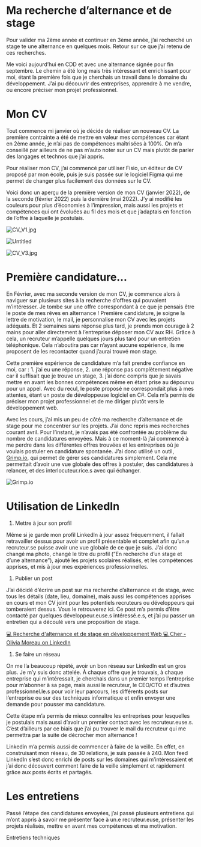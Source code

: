 # Ma recherche d’alternance et de stage

Pour valider ma 2ème année et continuer en 3ème année, j’ai recherché un stage te une alternance en quelques mois. Retour sur ce que j’ai retenu de ces recherches.

Me voici aujourd’hui en CDD et avec une alternance signée pour fin septembre. Le chemin a été long mais très intéressant et enrichissant pour moi, étant la première fois que je cherchais un travail dans le domaine du développement. J’ai pu découvrir des entreprises, apprendre à me vendre, ou encore préciser mon projet professionnel.

# Mon CV

Tout commence mi janvier où je décide de réaliser un nouveau CV. La première contrainte a été de mettre en valeur mes compétences car étant en 2ème année, je n’ai pas de compétences maîtrisées à 100%. On m’a conseillé par ailleurs de ne pas m’auto noter sur un CV mais plutôt de parler des langages et technos que j’ai appris.

Pour réaliser mon CV, j’ai commencé par utiliser Fisio, un éditeur de CV proposé par mon école, puis je suis passée sur le logiciel Figma qui me permet de changer plus facilement des données sur le CV.

Voici donc un aperçu de la première version de mon CV (janvier 2022), de la seconde (février 2022) puis la dernière (mai 2022). J’y ai modifié les couleurs pour plus d’économies à l’impression, mais aussi les projets et compétences qui ont évoluées au fil des mois et que j’adaptais en fonction de l’offre à laquelle je postulais.

![CV_V1.jpg](/articles/Recherche/CV_V1.jpg)

![Untitled](/articles/Recherche/Untitled.jpeg)

![CV_V3.jpg](/articles/Recherche/CV_V3.jpg)

# Première candidature…

En Février, avec ma seconde version de mon CV, je commence alors à naviguer sur plusieurs sites à la recherche d’offres qui pouvaient m’intéresser. Je tombe sur une offre correspondant à ce que je pensais être le poste de mes rêves en alternance ! Première candidature, je soigne la lettre de motivation, le mail, je personnalise mon CV avec les projets adéquats. Et 2 semaines sans réponse plus tard, je prends mon courage à 2 mains pour aller directement à l’entreprise déposer mon CV aux RH. Grâce à cela, un recruteur m’appelle quelques jours plus tard pour un entretien téléphonique. Cela n’aboutira pas car n’ayant aucune expérience, ils me proposent de les recontacter quand j’aurai trouvé mon stage.

Cette première expérience de candidature m’a fait prendre confiance en moi, car : 1. j’ai eu une réponse, 2. une réponse pas complètement négative car il suffisait que je trouve un stage, 3. j’ai donc compris que je savais mettre en avant les bonnes compétences même en étant prise au dépourvu pour un appel. Avec du recul, le poste proposé ne correspondait plus à mes attentes, étant un poste de développeuse logiciel en C#. Cela m’a permis de préciser mon projet professionnel et de me diriger plutôt vers le développement web.

Avec les cours, j’ai mis un peu de côté ma recherche d’alternance et de stage pour me concentrer sur les projets. J’ai donc repris mes recherches courant avril. Pour l’instant, je n’avais pas été confrontée au problème du nombre de candidatures envoyées. Mais à ce moment-là j’ai commencé à me perdre dans les différentes offres trouvées et les entreprises où je voulais postuler en candidature spontanée. J’ai donc utilisé un outil, [Grimp.io](http://Grimp.io), qui permet de gérer ses candidatures simplement. Cela me permettait d’avoir une vue globale des offres à postuler, des candidatures à relancer, et des interlocuteur.rice.s avec qui échanger.

![Grimp.io](/articles/Recherche/Grimpio.png)

# Utilisation de LinkedIn

1. Mettre à jour son profil

Même si je garde mon profil LinkedIn à jour assez fréquemment, il fallait retravailler dessus pour avoir un profil présentable et complet afin qu’un.e recruteur.se puisse avoir une vue globale de ce que je suis. J’ai donc changé ma photo, changé le titre du profil (”En recherche d’un stage et d’une alternance”), ajouté les projets scolaires réalisés, et les compétences apprises, et mis à jour mes expériences professionnelles.

1. Publier un post

J’ai décidé d’écrire un post sur ma recherche d’alternance et de stage, avec tous les détails (date, lieu, domaine), mais aussi les compétences apprises en cours et mon CV joint pour les potentiels recruteurs ou développeurs qui tomberaient dessus. Vous le retrouverez ici. Ce post m’a permis d’être contacté par quelques développeur.euse.s intéressé.e.s, et j’ai pu passer un entretien qui a découlé vers une proposition de stage.

[💻 Recherche d'alternance et de stage en développement Web 💻 Cher - Olivia Moreau on LinkedIn](https://www.linkedin.com/feed/update/urn:li:activity:6920781797022646272/)

1. Se faire un réseau

On me l’a beaucoup répété, avoir un bon réseau sur LinkedIn est un gros plus. Je m’y suis donc attelée. À chaque offre que je trouvais, à chaque entreprise qui m’intéressait, je cherchais dans un premier temps l’entreprise pour m’abonner à sa page, mais aussi le recruteur, le CEO/CTO et d’autres professionnel.le.s pour voir leur parcours, les différents posts sur l’entreprise ou sur des techniques informatique et enfin envoyer une demande pour pousser ma candidature.

Cette étape m’a permis de mieux connaître les entreprises pour lesquelles je postulais mais aussi d’avoir un premier contact avec les recruteur.euse.s. C’est d’ailleurs par ce biais que j’ai pu trouver le mail du recruteur qui me permettra par la suite de décrocher mon alternance !

Linkedin m’a permis aussi de commencer à faire de la veille. En effet, en construisant mon réseau, de 30 relations, je suis passée à 240. Mon feed LinkedIn s’est donc enrichi de posts sur les domaines qui m’intéressaient et j’ai donc découvert comment faire de la veille simplement et rapidement grâce aux posts écrits et partagés.

# Les entretiens

Passé l’étape des candidatures envoyées, j’ai passé plusieurs entretiens qui m’ont appris à savoir me présenter face à un.e recruteur.euse, présenter les projets réalisés, mettre en avant mes compétences et ma motivation.

Entretiens techniques
